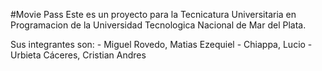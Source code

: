#Movie Pass
	Este es un proyecto para la Tecnicatura Universitaria en Programacion de la Universidad Tecnologica Nacional de Mar del Plata.

Sus integrantes son:
	- Miguel Rovedo, Matias Ezequiel
	- Chiappa, Lucio
	- Urbieta Cáceres, Cristian Andres